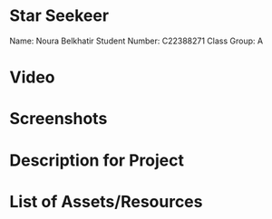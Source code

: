 # Star Seekeer

Name: Noura Belkhatir
Student Number: C22388271
Class Group: A

# Video

# Screenshots

# Description for Project

# List of Assets/Resources


 
